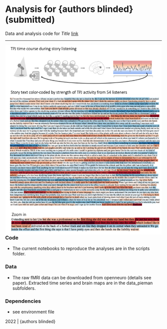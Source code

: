 Analysis for {authors blinded} (submitted)
=============================================

Data and analysis code for *Title* [link](https://docs.google.com)


***

<img align="right" width=550px src=data_itsnotthefall/explainer_fig.png> 



### Code

-   The current notebooks to reproduce the analyses are in the scripts folder.


### Data

-   The raw fMRI data can be downloaded from openneuro (details see paper). Extracted time series and brain maps are in the data_pieman subfolders.

### Dependencies

-   see environment file


2022 | {authors blinded} 
